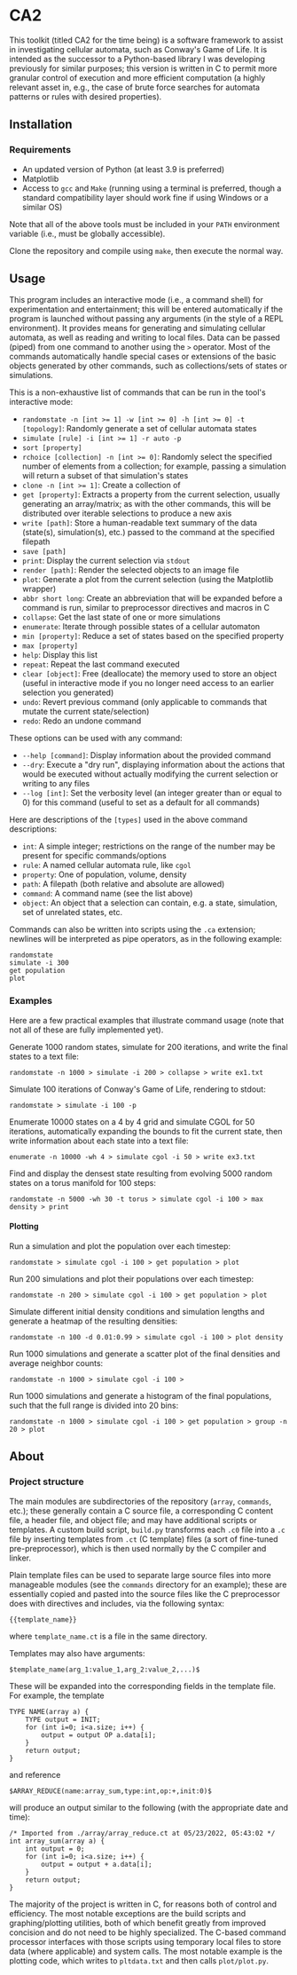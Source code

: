 # CA2

This toolkit (titled CA2 for the time being) is a software framework to assist in investigating cellular automata, such as Conway's Game of Life. It is intended as the successor to a Python-based library I was developing previously for similar purposes; this version is written in C to permit more granular control of execution and more efficient computation (a highly relevant asset in, e.g., the case of brute force searches for automata patterns or rules with desired properties).

## Installation

### Requirements

- An updated version of Python (at least 3.9 is preferred)
- Matplotlib
- Access to `gcc` and `Make` (running using a terminal is preferred, though a standard compatibility layer should work fine if using Windows or a similar OS)

Note that all of the above tools must be included in your `PATH` environment variable (i.e., must be globally accessible).

Clone the repository and compile using `make`, then execute the normal way.

## Usage

This program includes an interactive mode (i.e., a command shell) for experimentation and entertainment; this will be entered automatically if the program is launched without passing any arguments (in the style of a REPL environment). It provides means for generating and simulating cellular automata, as well as reading and writing to local files. Data can be passed (piped) from one command to another using the `>` operator. Most of the commands automatically handle special cases or extensions of the basic objects generated by other commands, such as collections/sets of states or simulations.

This is a non-exhaustive list of commands that can be run in the tool's interactive mode:

- `randomstate -n [int >= 1] -w [int >= 0] -h [int >= 0] -t [topology]`: Randomly generate a set of cellular automata states
- `simulate [rule] -i [int >= 1] -r auto -p`
- `sort [property]`
- `rchoice [collection] -n [int >= 0]`: Randomly select the specified number of elements from a collection; for example, passing a simulation will return a subset of that simulation's states
- `clone -n [int >= 1]`: Create a collection of 
- `get [property]`: Extracts a property from the current selection, usually generating an array/matrix; as with the other commands, this will be distributed over iterable selections to produce a new axis
- `write [path]`: Store a human-readable text summary of the data (state(s), simulation(s), etc.) passed to the command at the specified filepath
- `save [path]`
- `print`: Display the current selection via `stdout`
- `render [path]`: Render the selected objects to an image file
- `plot`: Generate a plot from the current selection (using the Matplotlib wrapper)
- `abbr short long`: Create an abbreviation that will be expanded before a command is run, similar to preprocessor directives and macros in C
- `collapse`: Get the last state of one or more simulations
- `enumerate`: Iterate through possible states of a cellular automaton
- `min [property]`: Reduce a set of states based on the specified property
- `max [property]`
- `help`: Display this list
- `repeat`: Repeat the last command executed
- `clear [object]`: Free (deallocate) the memory used to store an object (useful in interactive mode if you no longer need access to an earlier selection you generated)
- `undo`: Revert previous command (only applicable to commands that mutate the current state/selection)
- `redo`: Redo an undone command

These options can be used with any command:

- `--help [command]`: Display information about the provided command
- `--dry`: Execute a "dry run", displaying information about the actions that would be executed without actually modifying the current selection or writing to any files
- `--log [int]`: Set the verbosity level (an integer greater than or equal to 0) for this command (useful to set as a default for all commands)

Here are descriptions of the `[types]` used in the above command descriptions:

- `int`: A simple integer; restrictions on the range of the number may be present for specific commands/options
- `rule`: A named cellular automata rule, like `cgol`
- `property`: One of population, volume, density
- `path`: A filepath (both relative and absolute are allowed)
- `command`: A command name (see the list above)
- `object`: An object that a selection can contain, e.g. a state, simulation, set of unrelated states, etc.

Commands can also be written into scripts using the `.ca` extension; newlines will be interpreted as pipe operators, as in the following example:

```
randomstate
simulate -i 300
get population
plot
```

### Examples

Here are a few practical examples that illustrate command usage (note that not all of these are fully implemented yet).

Generate 1000 random states, simulate for 200 iterations, and write the final states to a text file:

```
randomstate -n 1000 > simulate -i 200 > collapse > write ex1.txt
```

Simulate 100 iterations of Conway's Game of Life, rendering to stdout:

```
randomstate > simulate -i 100 -p
```

Enumerate 10000 states on a 4 by 4 grid and simulate CGOL for 50 iterations, automatically expanding the bounds to fit the current state, then write information about each state into a text file:

```
enumerate -n 10000 -wh 4 > simulate cgol -i 50 > write ex3.txt
```

Find and display the densest state resulting from evolving 5000 random states on a torus manifold for 100 steps:

```
randomstate -n 5000 -wh 30 -t torus > simulate cgol -i 100 > max density > print
```

#### Plotting

Run a simulation and plot the population over each timestep:

```
randomstate > simulate cgol -i 100 > get population > plot
```

Run 200 simulations and plot their populations over each timestep:

```
randomstate -n 200 > simulate cgol -i 100 > get population > plot
```

Simulate different initial density conditions and simulation lengths and generate a heatmap of the resulting densities:

```
randomstate -n 100 -d 0.01:0.99 > simulate cgol -i 100 > plot density
```

Run 1000 simulations and generate a scatter plot of the final densities and average neighbor counts:

```
randomstate -n 1000 > simulate cgol -i 100 >
```

Run 1000 simulations and generate a histogram of the final populations, such that the full range is divided into 20 bins:

```
randomstate -n 1000 > simulate cgol -i 100 > get population > group -n 20 > plot
```

## About

### Project structure

The main modules are subdirectories of the repository (`array`, `commands`, etc.); these generally contain a C source file, a corresponding C content file, a header file, and object file; and may have additional scripts or templates. A custom build script, `build.py` transforms each `.c0` file into a `.c` file by inserting templates from `.ct` (C template) files (a sort of fine-tuned pre-preprocessor), which is then used normally by the C compiler and linker.

Plain template files can be used to separate large source files into more manageable modules (see the `commands` directory for an example); these are essentially copied and pasted into the source files like the C preprocessor does with directives and includes, via the following syntax:

```
{{template_name}}
```

where `template_name.ct` is a file in the same directory.

Templates may also have arguments:

```
$template_name(arg_1:value_1,arg_2:value_2,...)$
```

These will be expanded into the corresponding fields in the template file. For example, the template

```
TYPE NAME(array a) {
	TYPE output = INIT;
	for (int i=0; i<a.size; i++) {
		output = output OP a.data[i];
	}
	return output;
}
```

and reference

```
$ARRAY_REDUCE(name:array_sum,type:int,op:+,init:0)$
```

will produce an output similar to the following (with the appropriate date and time):

```
/* Imported from ./array/array_reduce.ct at 05/23/2022, 05:43:02 */ 
int array_sum(array a) {
	int output = 0;
	for (int i=0; i<a.size; i++) {
		output = output + a.data[i];
	}
	return output;
}
```

The majority of the project is written in C, for reasons both of control and efficiency. The most notable exceptions are the build scripts and graphing/plotting utilities, both of which benefit greatly from improved concision and do not need to be highly specialized. The C-based command processor interfaces with those scripts using temporary local files to store data (where applicable) and system calls. The most notable example is the plotting code, which writes to `pltdata.txt` and then calls `plot/plot.py`.
